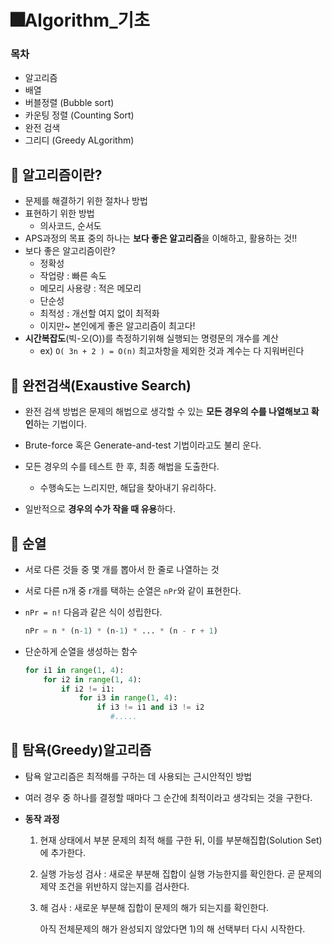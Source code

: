 # 🎆Algorithm_기초



### 목차

- 알고리즘
- 배열
- 버블정렬 (Bubble sort)
- 카운팅 정렬 (Counting Sort)
- 완전 검색
- 그리디 (Greedy ALgorithm)



## 🧵 알고리즘이란?

- 문제를 해결하기 위한 절차나 방법
- 표현하기 위한 방법
  - 의사코드, 순서도
- APS과정의 목표 중의 하나는 **보다 좋은 알고리즘**을 이해하고, 활용하는 것!!
- 보다 좋은 알고리즘이란?
  - 정확성
  - 작업량 : 빠른 속도
  - 메모리 사용량 : 적은 메모리
  - 단순성
  - 최적성 : 개선할 여지 없이 최적화
  - 이지만~ 본인에게 좋은 알고리즘이 최고다!
- **시간복잡도**(빅-오(O))를 측정하기위해 실행되는 명령문의 개수를 계산
  - ex) `O( 3n + 2 ) = O(n)` 최고차항을 제외한 것과 계수는 다 지워버린다



## 🧵 완전검색(Exaustive Search)

- 완전 검색 방법은 문제의 해법으로 생각할 수 있는 **모든 경우의 수를 나열해보고 확인**하는 기법이다.

- Brute-force 혹은 Generate-and-test 기법이라고도 불리 운다.

- 모든 경우의 수를 테스트 한 후, 최종 해법을 도출한다.

  - 수행속도는 느리지만, 해답을 찾아내기 유리하다.

- 일반적으로 **경우의 수가 작을 때 유용**하다.

  

## 🧵 순열

- 서로 다른 것들 중 몇 개를 뽑아서 한 줄로 나열하는 것

- 서로 다른 n개 중 r개를 택하는 순열은 `nPr`와 같이 표현한다.

- `nPr = n!` 다음과 같은 식이 성립한다.

  ```python
  nPr = n * (n-1) * (n-1) * ... * (n - r + 1)
  ```

- 단순하게 순열을 생성하는 함수

  ```python
  for i1 in range(1, 4):
      for i2 in range(1, 4):
          if i2 != i1:
              for i3 in range(1, 4):
                  if i3 != i1 and i3 != i2
                     #.....
  ```

  

## 🧵 탐욕(Greedy)알고리즘

- 탐욕 알고리즘은 최적해를 구하는 데 사용되는 근시안적인 방법

- 여러 경우 중 하나를 결정할 때마다 그 순간에 최적이라고 생각되는 것을 구한다.

- **동작 과정**

  1. 현재 상태에서 부분 문제의 최적 해를 구한 뒤, 이를 부분해집합(Solution Set)에 추가한다.

  2. 실행 가능성 검사 : 새로운 부분해 집합이 실행 가능한지를 확인한다. 곧 문제의 제약 조건을 위반하지 않는지를 검사한다.

  3. 해 검사 : 새로운 부분해 집합이 문제의 해가 되는지를 확인한다.

     아직 전체문제의 해가 완성되지 않았다면 1)의 해 선택부터 다시 시작한다. 



